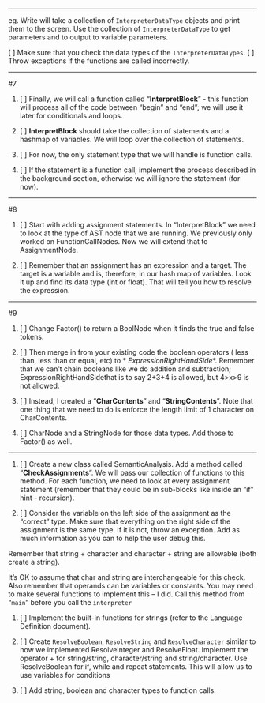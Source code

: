 
----------------------------------------------------------------------------------


eg. Write will take a collection of `InterpreterDataType` objects and print them to the screen.
Use the collection of `InterpreterDataType` to get parameters and to output to variable parameters.

 [ ] Make sure that you check the data types of the `InterpreterDataTypes`.
 [ ] Throw exceptions if the functions are called incorrectly.


--------------------------------

#7

1. [ ]  Finally, we will call a function called “**InterpretBlock**” - this function will process all of the
   code between “begin” and “end”; we will use it later for conditionals and loops.

2. [ ] **InterpretBlock** should take the collection of statements and a hashmap of variables. We will loop
   over the collection of statements.

3. [ ] For now, the only statement type that we will handle is function calls.

4. [ ] If the statement is a function call, implement the process described in the background section,
   otherwise we will ignore the statement (for now).

-------------------------------------------------------------

#8

1. [ ] Start with adding assignment statements. In “InterpretBlock” we need to look at the type of AST node that we are
   running. We previously only worked on FunctionCallNodes. Now we will extend that to AssignmentNode.

2. [ ] Remember that an assignment has an expression and a target. The target is a variable and is, therefore, in our
   hash map of variables. Look it up and find its data type (int or float). That will tell you how to resolve the
   expression.

-------------------------------------------------------------

#9

1. [ ] Change Factor() to return a BoolNode when it finds the true and false tokens.

2. [ ]  Then merge in from your existing code the boolean operators ( less than, less than or equal, etc) to *
   *ExpressionRightHandSide**.
   Remember that we can’t chain booleans like we do addition and subtraction; ExpressionRightHandSidethat is to say
   2+3+4 is allowed, but 4>x>9 is not allowed.

3. [ ] Instead, I created a “**CharContents**” and “**StringContents**”. Note that one thing that we need to do is
   enforce the length limit of 1 character on CharContents.

4. [ ] CharNode and a StringNode for those data types. Add those to Factor() as well.

------------------------------

1. [ ] Create a new class called SemanticAnalysis. Add a method called “**CheckAssignments**”. We will pass our
   collection of functions to this method. For each function, we need to look at every assignment statement (remember
   that they could be in sub-blocks like inside an “if” hint - recursion).

2. [ ] Consider the variable on the left side of the assignment as the “correct” type. Make sure that everything on the
   right side of the assignment is the same type. If it is not, throw an exception. Add as much information as you can
   to help the user debug this.

Remember that string + character and character + string are allowable (both create a string).

It’s OK to assume that char and string are interchangeable for this check. 
Also remember that operands can be variables or constants. 
You may need to make several functions to implement this – I did. Call this method from “`main`” before you call the `interpreter`

1. [ ] Implement the built-in functions for strings (refer to the Language Definition document).

2. [ ] Create `ResolveBoolean`, `ResolveString` and `ResolveCharacter` similar to how we implemented ResolveInteger and
   ResolveFloat. Implement the operator + for string/string, character/string and string/character. Use ResolveBoolean
   for if, while and repeat statements. This will allow us to use variables for conditions

3. [ ] Add string, boolean and character types to function calls.


